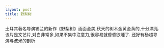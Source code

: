 ```yaml
---
layout: post
title: 野梨树
---
```

土耳其著名导演锡兰的新作《野梨树》画面金美,秋天的树木金黄金黄的,十分漂亮.
该片是文艺片,对白非常多,如果不集中注意力,很容易就昏昏欲睡了.
还好有杨超导演与波米的剖析
